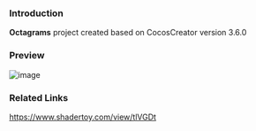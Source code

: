 ### Introduction
**Octagrams** project created based on CocosCreator version 3.6.0

### Preview
![image](../../../gif/202208/2022080801.gif)

### Related Links
https://www.shadertoy.com/view/tlVGDt